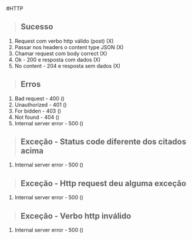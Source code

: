 #HTTP

> ## Sucesso
1. Request com verbo http válido (post) (X)
2. Passar nos headers o content type JSON (X)
3. Chamar request com body correct (X)
4. Ok - 200 e resposta com dados (X)
5. No content - 204 e resposta sem dados (X)

> ## Erros
1. Bad request - 400 ()
2. Unauthorized - 401 ()
3. For bidden - 403 ()
4. Not found - 404 ()
5. Internal server error - 500 ()

> ## Exceção - Status code diferente dos citados acima
1. Internal server error - 500 ()

> ## Exceção - Http request deu alguma exceção
1. Internal server error - 500 ()

> ## Exceção - Verbo http inválido
1. Internal server error - 500 ()